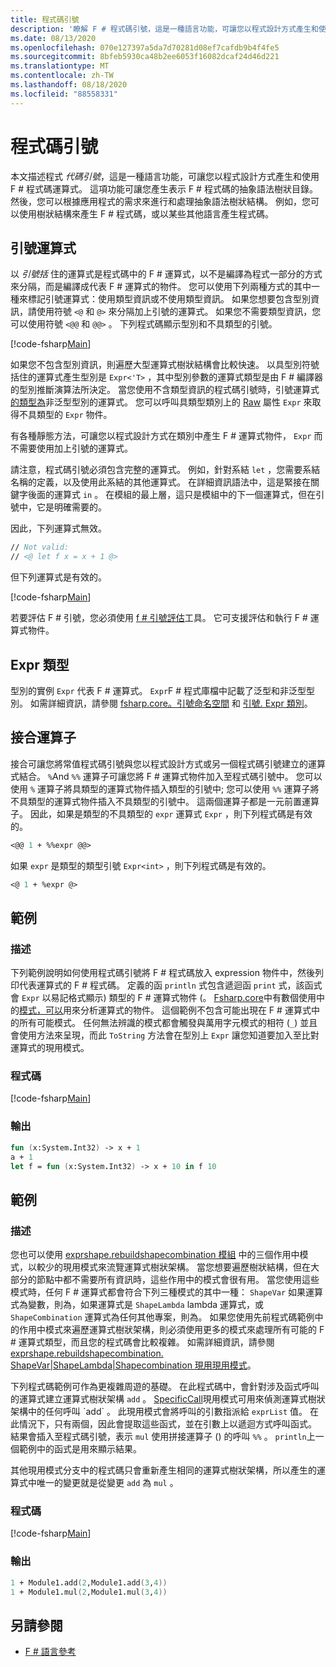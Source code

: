 ```yaml
---
title: 程式碼引號
description: '瞭解 F # 程式碼引號，這是一種語言功能，可讓您以程式設計方式產生和使用 F # 程式碼運算式。'
ms.date: 08/13/2020
ms.openlocfilehash: 070e127397a5da7d70281d08ef7cafdb9b4f4fe5
ms.sourcegitcommit: 8bfeb5930ca48b2ee6053f16082dcaf24d46d221
ms.translationtype: MT
ms.contentlocale: zh-TW
ms.lasthandoff: 08/18/2020
ms.locfileid: "88558331"
---
```

# <a name="code-quotations"></a>程式碼引號

本文描述程式 *代碼引號*，這是一種語言功能，可讓您以程式設計方式產生和使用 F # 程式碼運算式。 這項功能可讓您產生表示 F # 程式碼的抽象語法樹狀目錄。 然後，您可以根據應用程式的需求來進行和處理抽象語法樹狀結構。 例如，您可以使用樹狀結構來產生 F # 程式碼，或以某些其他語言產生程式碼。

## <a name="quoted-expressions"></a>引號運算式

以 *引號括* 住的運算式是程式碼中的 F # 運算式，以不是編譯為程式一部分的方式來分隔，而是編譯成代表 F # 運算式的物件。 您可以使用下列兩種方式的其中一種來標記引號運算式：使用類型資訊或不使用類型資訊。 如果您想要包含型別資訊，請使用符號 `<@` 和 `@>` 來分隔加上引號的運算式。 如果您不需要類型資訊，您可以使用符號 `<@@` 和 `@@>` 。 下列程式碼顯示型別和不具類型的引號。

[!code-fsharp[Main](~/samples/snippets/fsharp/lang-ref-3/snippet501.fs)]

如果您不包含型別資訊，則遍歷大型運算式樹狀結構會比較快速。 以具型別符號括住的運算式產生型別是 `Expr<'T>` ，其中型別參數的運算式類型是由 F # 編譯器的型別推斷演算法所決定。 當您使用不含類型資訊的程式碼引號時，引號運算式 [的類型為](https://fsharp.github.io/fsharp-core-docs/reference/fsharp-quotations-fsharpexpr.html)非泛型型別的運算式。 您可以呼叫具類型類別上的 [Raw](https://fsharp.github.io/fsharp-core-docs/reference/fsharp-quotations-fsharpexpr-1.html#Raw) 屬性 `Expr` 來取得不具類型的 `Expr` 物件。

有各種靜態方法，可讓您以程式設計方式在類別中產生 F # 運算式物件， `Expr` 而不需要使用加上引號的運算式。

請注意，程式碼引號必須包含完整的運算式。 例如，針對系結 `let` ，您需要系結名稱的定義，以及使用此系結的其他運算式。 在詳細資訊語法中，這是緊接在關鍵字後面的運算式 `in` 。 在模組的最上層，這只是模組中的下一個運算式，但在引號中，它是明確需要的。

因此，下列運算式無效。

```fsharp
// Not valid:
// <@ let f x = x + 1 @>
```

但下列運算式是有效的。

[!code-fsharp[Main](~/samples/snippets/fsharp/lang-ref-3/snippet502.fs)]

若要評估 F # 引號，您必須使用 [f # 引號評估](https://github.com/fsprojects/FSharp.Quotations.Evaluator)工具。 它可支援評估和執行 F # 運算式物件。

## <a name="expr-type"></a>Expr 類型

型別的實例 `Expr` 代表 F # 運算式。 `Expr`F # 程式庫檔中記載了泛型和非泛型型別。 如需詳細資訊，請參閱 [fsharp.core。引號命名空間](https://fsharp.github.io/fsharp-core-docs/reference/fsharp-quotations.html) 和 [引號. Expr 類別](https://fsharp.github.io/fsharp-core-docs/reference/fsharp-quotations-fsharpexpr.html)。

## <a name="splicing-operators"></a>接合運算子

接合可讓您將常值程式碼引號與您以程式設計方式或另一個程式碼引號建立的運算式結合。 `%`And `%%` 運算子可讓您將 F # 運算式物件加入至程式碼引號中。 您可以使用 `%` 運算子將具類型的運算式物件插入類型的引號中; 您可以使用 `%%` 運算子將不具類型的運算式物件插入不具類型的引號中。 這兩個運算子都是一元前置運算子。 因此，如果是類型的不具類型的 `expr` 運算式 `Expr` ，則下列程式碼是有效的。

```fsharp
<@@ 1 + %%expr @@>
```

如果 `expr` 是類型的類型引號 `Expr<int>` ，則下列程式碼是有效的。

```fsharp
<@ 1 + %expr @>
```

## <a name="example"></a>範例

### <a name="description"></a>描述

下列範例說明如何使用程式碼引號將 F # 程式碼放入 expression 物件中，然後列印代表運算式的 F # 程式碼。 定義的函 `println` 式包含遞迴函 `print` 式，該函式會 `Expr` 以易記格式顯示) 類型的 F # 運算式物件 (。 [Fsharp.core](https://fsharp.github.io/fsharp-core-docs/reference/fsharp-quotations-patternsmodule.html)中有數個使用中的[模式，可以](https://fsharp.github.io/fsharp-core-docs/reference/fsharp-quotations-derivedpatternsmodule.html)用來分析運算式的物件。 這個範例不包含可能出現在 F # 運算式中的所有可能模式。 任何無法辨識的模式都會觸發與萬用字元模式的相符 (`_`) 並且會使用方法來呈現，而此 `ToString` 方法會在型別上 `Expr` 讓您知道要加入至比對運算式的現用模式。

### <a name="code"></a>程式碼

[!code-fsharp[Main](~/samples/snippets/fsharp/lang-ref-3/snippet601.fs)]

### <a name="output"></a>輸出

```fsharp
fun (x:System.Int32) -> x + 1
a + 1
let f = fun (x:System.Int32) -> x + 10 in f 10
```

## <a name="example"></a>範例

### <a name="description"></a>描述

您也可以使用 [exprshape.rebuildshapecombination 模組](https://fsharp.github.io/fsharp-core-docs/reference/fsharp-quotations-exprshapemodule.html) 中的三個作用中模式，以較少的現用模式來流覽運算式樹狀架構。 當您想要遍歷樹狀結構，但在大部分的節點中都不需要所有資訊時，這些作用中的模式會很有用。 當您使用這些模式時，任何 F # 運算式都會符合下列三種模式的其中一種： `ShapeVar` 如果運算式為變數，則為，如果運算式是 `ShapeLambda` lambda 運算式，或 `ShapeCombination` 運算式為任何其他專案，則為。 如果您使用先前程式碼範例中的作用中模式來遍歷運算式樹狀架構，則必須使用更多的模式來處理所有可能的 F # 運算式類型，而且您的程式碼會比較複雜。 如需詳細資訊，請參閱 [exprshape.rebuildshapecombination. ShapeVar&#124;ShapeLambda&#124;Shapecombination 現用現用模式](https://fsharp.github.io/fsharp-core-docs/reference/fsharp-quotations-exprshapemodule.html#(%20|ShapeVar|ShapeLambda|ShapeCombination|%20))。

下列程式碼範例可作為更複雜周遊的基礎。 在此程式碼中，會針對涉及函式呼叫的運算式建立運算式樹狀架構 `add` 。 [SpecificCall](https://fsharp.github.io/fsharp-core-docs/reference/fsharp-quotations-derivedpatternsmodule.html#(%20|SpecificCall|_|%20))現用模式可用來偵測運算式樹狀架構中的任何呼叫 `add` 。 此現用模式會將呼叫的引數指派給 `exprList` 值。 在此情況下，只有兩個，因此會提取這些函式，並在引數上以遞迴方式呼叫函式。 結果會插入至程式碼引號，表示 `mul` 使用拼接運算子 () 的呼叫 `%%` 。 `println`上一個範例中的函式是用來顯示結果。

其他現用模式分支中的程式碼只會重新產生相同的運算式樹狀架構，所以產生的運算式中唯一的變更就是從變更 `add` 為 `mul` 。

### <a name="code"></a>程式碼

[!code-fsharp[Main](~/samples/snippets/fsharp/lang-ref-3/snippet701.fs)]

### <a name="output"></a>輸出

```fsharp
1 + Module1.add(2,Module1.add(3,4))
1 + Module1.mul(2,Module1.mul(3,4))
```

## <a name="see-also"></a>另請參閱

- [F # 語言參考](index.md)
